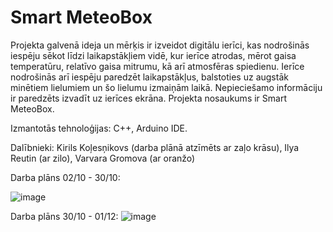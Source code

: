 # Smart MeteoBox
Projekta galvenā ideja un mērķis ir izveidot digitālu ierīci, kas nodrošinās iespēju sēkot līdzi laikapstākļiem vidē, kur ierīce atrodas, mērot gaisa temperatūru, relatīvo gaisa mitrumu, kā arī atmosfēras spiedienu. Ierīce nodrošinās arī iespēju paredzēt laikapstākļus, balstoties uz augstāk minētiem lielumiem un šo lielumu izmaiņām laikā. Nepieciešamo informāciju ir paredzēts izvadīt uz ierīces ekrāna.
Projekta nosaukums ir Smart MeteoBox.

Izmantotās tehnoloģijas: C++, Arduino IDE. 

Dalībnieki: Kirils Koļesņikovs (darba plānā atzīmēts ar zaļo krāsu), Ilya Reutin (ar zilo), Varvara Gromova (ar oranžo)

Darba plāns 02/10 - 30/10:

![image](https://github.com/Kiril400/IZV2023PROG/assets/144676503/995b8bcb-9906-4ec4-b1d5-13b84aba8610)

Darba plāns 30/10 - 01/12:
![image](https://github.com/Kiril400/IZV2023PROG/assets/144676168/8571c2a9-f2a9-48cc-a865-c8d1f52f0313)
